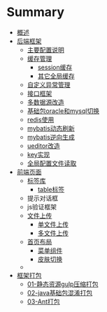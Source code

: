 # Summary

* [概述](README.md)
* [后端框架](hou-duan-kuang-jia.md)
  * [主要配置说明](hou-duan-kuang-jia/zhu-yao-pei-zhi-shuo-ming.md)
  * [缓存管理](hou-duan-kuang-jia/huan-cun-guan-li.md)
    * [session缓存](hou-duan-kuang-jia/huan-cun-guan-li/sessionhuan-cun.md)
    * [其它全局缓存](hou-duan-kuang-jia/huan-cun-guan-li/qi-ta-quan-ju-pei-zhi-huan-cun.md)
  * [自定义异常管理](hou-duan-kuang-jia/zi-ding-yi-yi-chang.md)
  * [接口框架](hou-duan-kuang-jia/jie-kou-kuang-jia.md)
  * [多数据源改造](hou-duan-kuang-jia/duo-shu-ju-yuan-gai-zao.md)
  * [基础包oracle和mysql切换](hou-duan-kuang-jia/ji-chu-bao-oracle-he-mysql-qie-huan.md)
  * [redis使用](hou-duan-kuang-jia/redisshi-yong.md)
  * [mybatis动态刷新](hou-duan-kuang-jia/mybatisdong-tai-shua-xin.md)
  * [mybatis逆向生成](hou-duan-kuang-jia/mybatisni-xiang-sheng-cheng.md)
  * [ueditor改造](hou-duan-kuang-jia/ueditorgai-zao.md)
  * [key实现](hou-duan-kuang-jia/keyshi-xian.md)
  * [全局配置文件读取](hou-duan-kuang-jia/quan-ju-pei-zhi-wen-jian-du-qu.md)
* [前端页面](qian-duan-ye-mian.md)
  * [标签库](qian-duan-ye-mian/biao-qian-ku.md)
    * [table标签](qian-duan-ye-mian/biao-qian-ku/tablebiao-qian.md)
  * 提示对话框
  * js验证框架
  * [文件上传](qian-duan-ye-mian/wen-jian-shang-chuan.md)
    * [单文件上传](qian-duan-ye-mian/wen-jian-shang-chuan/dan-wen-jian-shang-chuan.md)
    * [多文件上传](qian-duan-ye-mian/wen-jian-shang-chuan/duo-wen-jian-shang-chuan.md)
  * [首页布局](qian-duan-ye-mian/shou-ye-bu-ju.md)
    * [菜单组件](qian-duan-ye-mian/shou-ye-bu-ju/cai-dan-zu-jian.md)
    * [皮肤切换](qian-duan-ye-mian/shou-ye-bu-ju/pi-fu-qie-huan.md)
  * 
* [框架打包](kuang-jia-da-bao.md)
  * [01-静态资源gulp压缩打包](kuang-jia-da-bao/01-jing-tai-zi-yuan-ya-suo-da-bao.md)
  * [02-java基础包混淆打包](kuang-jia-da-bao/02-javaji-chu-bao-hun-yao-da-bao.md)
  * [03-Ant打包](kuang-jia-da-bao/03-ant-da-bao.md)

